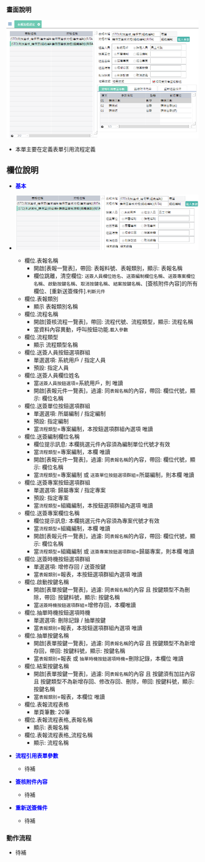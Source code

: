 ### <div id="view">畫面說明</div>

![表單畫面]

* 本單主要在定義表單引用流程定義

## <div id="object-desc">欄位說明</div>

* <p id="fieldbreak1" style="color:blue;font-weight:bold">基本</p>

* ![pic][image_FR_process_setting_basic]

    * 欄位.表報名稱
        * 開啟[表報一覽表]，帶回: 表報料號、表報類別，顯示: 表報名稱
        * 欄位跳離，清空欄位: `送簽人員欄位姓名`、`送簽編制欄位名稱`、`送簽專案欄位名稱`、`啟動按鍵名稱`、`取消按鍵名稱`、`結案按鍵名稱`、[簽核附件內容]的所有欄位、[重新送簽條件].`判斷元件`
    * 欄位.表報類別
        * 顯示 表報類別名稱
    * 欄位.流程名稱
        * 開啟[簽核流程一覽表]，帶回: 流程代號、流程類型，顯示: 流程名稱
        * 當資料內容異動，呼叫按鈕功能.`載入參數`
    * 欄位.流程類型
        * 顯示 流程類型名稱
    * 欄位.送簽人員按鈕選項群組
        * 單選選項: 系統用戶 / 指定人員
        * 預設: 指定人員
    * 欄位.送簽人員欄位姓名
        * 當`送簽人員按鈕選項`=系統用戶，則 唯讀
        * 開啟[表報元件一覽表]，過濾: 同`表報名稱`的內容，帶回: 欄位代號，顯示: 欄位名稱
    * 欄位.送簽單位按鈕選項群組
        * 單選選項: 所屬編制 / 指定編制
        * 預設: 指定編制
        * 當`流程類型`=專案編制，本按鈕選項群組內選項 唯讀
    * 欄位.送簽編制欄位名稱
        * 欄位提示訊息: 本欄挑選元件內容須為編制單位代號才有效
        * 當`流程類型`=專案編制，本欄 唯讀
        * 開啟[表報元件一覽表]，過濾: 同`表報名稱`的內容，帶回: 欄位代號，顯示: 欄位名稱
        * 當`流程類型`=專案編制 或 `送簽單位按鈕選項群組`=所屬編制，則本欄 唯讀
    * 欄位.送簽專案按鈕選項群組
        * 單選選項: 歸屬專案 / 指定專案
        * 預設: 指定專案
        * 當`流程類型`=組織編制，本按鈕選項群組內選項 唯讀
    * 欄位.送簽專案欄位名稱
        * 欄位提示訊息: 本欄挑選元件內容須為專案代號才有效
        * 當`流程類型`=組織編制，本欄 唯讀
        * 開啟[表報元件一覽表]，過濾: 同`表報名稱`的內容，帶回: 欄位代號，顯示: 欄位名稱
        * 當`流程類型`=組織編制 或 `送簽專案按鈕選項群組`=歸屬專案，則本欄 唯讀
    * 欄位.送簽時機按鈕選項群組
        * 單選選項: 增修存回 / 送簽按鍵
        * 當`表報類別`=報表，本按鈕選項群組內選項 唯讀
    * 欄位.啟動按鍵名稱
        * 開啟[表單按鍵一覽表]，過濾: 同`表報名稱`的內容 且 按鍵類型不為刪除，帶回: 按鍵料號，顯示: 按鍵名稱
        * 當`送簽時機按鈕選項群組`=增修存回，本欄唯讀
    * 欄位.抽單時機按鈕選項時機    
        * 單選選項: 刪除記錄 / 抽單按鍵
        * 當`表報類別`=報表，本按鈕選項群組內選項 唯讀
    * 欄位.抽單按鍵名稱
        * 開啟[表單按鍵一覽表]，過濾: 同`表報名稱`的內容 且 按鍵類型不為新增存回，帶回: 按鍵料號，顯示: 按鍵名稱
        * 當`表報類別`=報表 或 `抽單時機按鈕選項時機`=刪除記錄，本欄位 唯讀
    * 欄位.結案按鍵名稱
        * 開啟[表單按鍵一覽表]，過濾: 同`表報名稱`的內容 且 按鍵須有加註內容 且 按鍵類型不為新增存回、修改存回、刪除，帶回: 按鍵料號，顯示: 按鍵名稱
        * 當`表報類別`=報表，本欄位 唯讀
    * 欄位.表報流程表格
        * 單頁筆數: 20筆
    * 欄位.表報流程表格_表報名稱
        * 顯示: 表報名稱
    * 欄位.表報流程表格_流程名稱
        * 顯示: 流程名稱



* <p id="fieldbreak2" style="color:blue;font-weight:bold">流程引用表單參數</p>

    * <ps>待補</ps>

* <p id="fieldbreak3" style="color:blue;font-weight:bold">簽核附件內容</p>

    * <ps>待補</ps>

* <p id="fieldbreak4" style="color:blue;font-weight:bold">重新送簽條件</p>

    * <ps>待補</ps>


### <div id="action">動作流程</div>

* <ps>待補</ps>


[表單畫面]:attachment/FR_process_setting.png "表單畫面"
[image_FR_process_setting_basic]:attachment/FR_process_setting_basic.png "基本"

